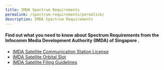 ```yaml
---
title: IMDA Spectrum Requirements
permalink: /spectrum-requirements/permalink/
description: IMDA Spectrum Requirements
---
```

#### Find out what you need to know about Spectrum Requirements from the Infocomm Media Development Authority (IMDA) of Singapore .

- [IMDA Satellite Communication Station License](https://www.imda.gov.sg/regulations-and-licensing-listing/satellite-communication-station-licence)
- [IMDA Satellite Orbital Slot](https://www.imda.gov.sg/regulations-and-licensing-listing/licence-for-use-of-satellite-orbital-slot)
- [IMDA Satellite Filing Guidelines](/files/guide%20satellite%20network%20filing.pdf)